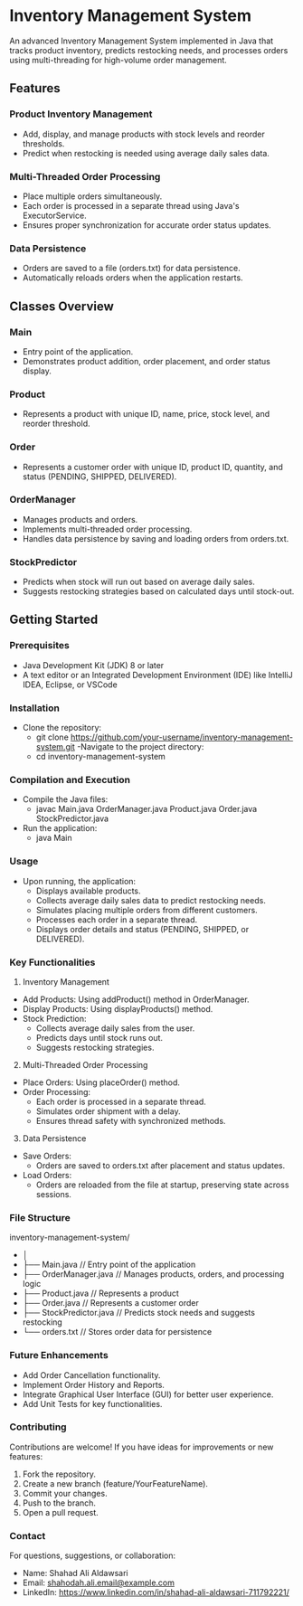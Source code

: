 # Inventory Management System
An advanced Inventory Management System implemented in Java that tracks product inventory, predicts restocking needs, and processes orders using multi-threading for high-volume order management.


## Features
### Product Inventory Management
- Add, display, and manage products with stock levels and reorder thresholds.
- Predict when restocking is needed using average daily sales data.

### Multi-Threaded Order Processing
- Place multiple orders simultaneously.
- Each order is processed in a separate thread using Java's ExecutorService.
- Ensures proper synchronization for accurate order status updates.

### Data Persistence
- Orders are saved to a file (orders.txt) for data persistence.
- Automatically reloads orders when the application restarts.



## Classes Overview
### Main
- Entry point of the application.
- Demonstrates product addition, order placement, and order status display.

### Product
- Represents a product with unique ID, name, price, stock level, and reorder threshold.

### Order
- Represents a customer order with unique ID, product ID, quantity, and status (PENDING, SHIPPED, DELIVERED).

### OrderManager
- Manages products and orders.
- Implements multi-threaded order processing.
- Handles data persistence by saving and loading orders from orders.txt.

### StockPredictor
- Predicts when stock will run out based on average daily sales.
- Suggests restocking strategies based on calculated days until stock-out.



## Getting Started
### Prerequisites
- Java Development Kit (JDK) 8 or later
- A text editor or an Integrated Development Environment (IDE) like IntelliJ IDEA, Eclipse, or VSCode

### Installation
- Clone the repository:
  - git clone https://github.com/your-username/inventory-management-system.git
-Navigate to the project directory:
  - cd inventory-management-system

### Compilation and Execution
- Compile the Java files:
  - javac Main.java OrderManager.java Product.java Order.java StockPredictor.java
- Run the application:
  - java Main

### Usage
- Upon running, the application:
  - Displays available products.
  - Collects average daily sales data to predict restocking needs.
  - Simulates placing multiple orders from different customers.
  - Processes each order in a separate thread.
  - Displays order details and status (PENDING, SHIPPED, or DELIVERED).

### Key Functionalities
1. Inventory Management
  - Add Products: Using addProduct() method in OrderManager.
  - Display Products: Using displayProducts() method.
  - Stock Prediction:
    - Collects average daily sales from the user.
    - Predicts days until stock runs out.
    - Suggests restocking strategies.
2. Multi-Threaded Order Processing
  - Place Orders: Using placeOrder() method.
  - Order Processing:
    - Each order is processed in a separate thread.
    - Simulates order shipment with a delay.
    - Ensures thread safety with synchronized methods.
3. Data Persistence
  - Save Orders:
    - Orders are saved to orders.txt after placement and status updates.
  - Load Orders:
    - Orders are reloaded from the file at startup, preserving state across sessions.

### File Structure
inventory-management-system/
- │
- ├── Main.java               // Entry point of the application
- ├── OrderManager.java       // Manages products, orders, and processing logic
- ├── Product.java            // Represents a product
- ├── Order.java              // Represents a customer order
- ├── StockPredictor.java     // Predicts stock needs and suggests restocking
- └── orders.txt              // Stores order data for persistence

### Future Enhancements
- Add Order Cancellation functionality.
- Implement Order History and Reports.
- Integrate Graphical User Interface (GUI) for better user experience.
- Add Unit Tests for key functionalities.

### Contributing
Contributions are welcome! If you have ideas for improvements or new features:
1. Fork the repository.
2. Create a new branch (feature/YourFeatureName).
3. Commit your changes.
4. Push to the branch.
5. Open a pull request.

### Contact
For questions, suggestions, or collaboration:
- Name: Shahad Ali Aldawsari
- Email: shahodah.ali.email@example.com
- LinkedIn: https://www.linkedin.com/in/shahad-ali-aldawsari-711792221/

